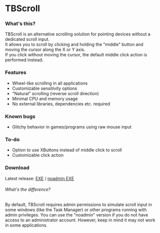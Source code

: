 # TBScroll

### What's this?
TBScroll is an alternative scrolling solution for pointing devices without a dedicated scroll input.  
It allows you to scroll by clicking and holding the "middle" button and moving the cursor along the X or Y axis.  
If you click without moving the cursor, the default middle click action is performed instead.

### Features
- Wheel-like scrolling in all applications
- Customizable sensitivity options
- "Natural" scrolling (reverse scroll direction)
- Minimal CPU and memory usage
- No external libraries, dependencies etc. required

### Known bugs
- Glitchy behavior in games/programs using raw mouse input

### To-do
- Option to use XButtons instead of middle click to scroll
- Customizable click action

### Download
Latest release: [EXE](https://github.com/spitfirex86/TBScroll/releases/latest/download/TBScrl32.exe)
/ [noadmin EXE](https://github.com/spitfirex86/TBScroll/releases/latest/download/TBScrl32-noadmin.exe)

###### What's the difference?
By default, TBScroll requires admin permissions to simulate scroll input in some windows (like the Task Manager) or other programs running with admin privileges.
You can use the "noadmin" version if you do not have access to an administrator account. However, keep in mind it may not work in some applications.

